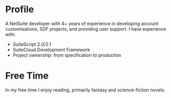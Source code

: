 <!-- BEGIN ARISE ------------------------------
Title:: "about"

Author:: "Josh Simpson"
Description:: "NetSuite Developer, 4+ Years Experience."
Language:: "en"
Thumbnail:: "arise-icon.png"
Published Date:: "2025-10-06"
Modified Date:: "2025-10-06"

content_header:: "false"
rss_hide:: "true"
---- END ARISE \\ DO NOT MODIFY THIS LINE ---->

# Profile
A NetSuite developer with 4+ years of experience in developing account customisations, SDF projects, and providing user support.
I have experience with:
- SuiteScript 2.0/2.1
- SuiteCloud Development Framework
- Project ownership: from specification to production

# Free Time
In my free time I enjoy reading, primarily fantasy and science-fiction novels.
